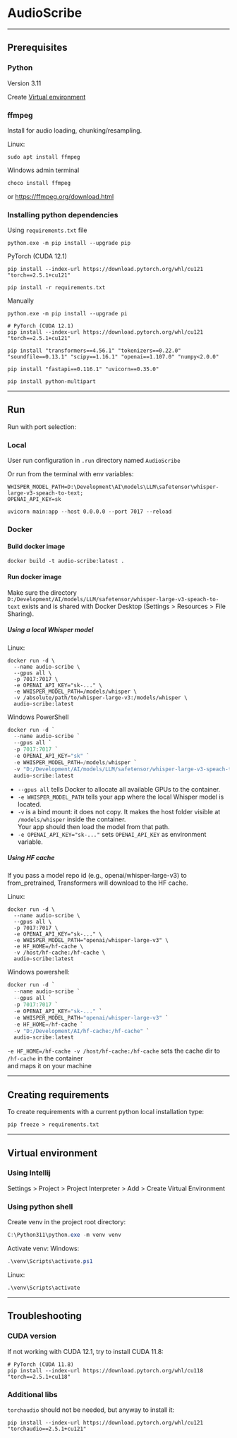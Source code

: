 
# AudioScribe

---

## Prerequisites

### Python
Version 3.11

Create [Virtual environment](#Virtual-environment)

### ffmpeg
Install for audio loading, chunking/resampling.

Linux:
```shell
sudo apt install ffmpeg
```

Windows admin terminal
```PowerShell
choco install ffmpeg
```
or https://ffmpeg.org/download.html


### Installing python dependencies

Using `requirements.txt` file  

```shell
python.exe -m pip install --upgrade pip
```
PyTorch (CUDA 12.1)
```shell
pip install --index-url https://download.pytorch.org/whl/cu121 "torch==2.5.1+cu121"
```
```shell
pip install -r requirements.txt
```

Manually
```shell
python.exe -m pip install --upgrade pi
```
```shell
# PyTorch (CUDA 12.1)
pip install --index-url https://download.pytorch.org/whl/cu121 "torch==2.5.1+cu121"
```
```shell
pip install "transformers==4.56.1" "tokenizers==0.22.0" "soundfile==0.13.1" "scipy==1.16.1" "openai==1.107.0" "numpy<2.0.0"
```
```shell
pip install "fastapi==0.116.1" "uvicorn==0.35.0"
```

```shell
pip install python-multipart
```

---
## Run
Run with port selection:

### Local
User run configuration in `.run` directory named `AudioScribe`

Or run from the terminal with env variables:
```
WHISPER_MODEL_PATH=D:\Development\AI\models\LLM\safetensor\whisper-large-v3-speach-to-text;
OPENAI_API_KEY=sk
```
```shell
uvicorn main:app --host 0.0.0.0 --port 7017 --reload
```

### Docker

#### Build docker image
```shell
docker build -t audio-scribe:latest .
```

#### Run docker image

Make sure the directory `D:/Development/AI/models/LLM/safetensor/whisper-large-v3-speach-to-text` 
exists and is shared with Docker Desktop (Settings > Resources > File Sharing).


##### Using a local Whisper model

Linux:
```shell
docker run -d \
  --name audio-scribe \
  --gpus all \
  -p 7017:7017 \
  -e OPENAI_API_KEY="sk-..." \
  -e WHISPER_MODEL_PATH=/models/whisper \
  -v /absolute/path/to/whisper-large-v3:/models/whisper \
  audio-scribe:latest
```

Windows PowerShell
```PowerShell
docker run -d `
  --name audio-scribe `
  --gpus all `
  -p 7017:7017 `
  -e OPENAI_API_KEY="sk" `
  -e WHISPER_MODEL_PATH=/models/whisper `
  -v "D:/Development/AI/models/LLM/safetensor/whisper-large-v3-speach-to-text:/models/whisper" `
  audio-scribe:latest
```
- `--gpus all` tells Docker to allocate all available GPUs to the container.
- `-e WHISPER_MODEL_PATH` tells your app where the local Whisper model is located.
- `-v` is a bind mount: it does not copy. It makes the host folder visible at `/models/whisper` inside the container.  
    Your app should then load the model from that path.
- `-e OPENAI_API_KEY="sk-..."` sets `OPENAI_API_KEY` as environment variable.


##### Using HF cache
If you pass a model repo id (e.g., openai/whisper-large-v3) to from_pretrained, Transformers will download to the HF cache.

Linux:
```shell
docker run -d \
  --name audio-scribe \
  --gpus all \
  -p 7017:7017 \
  -e OPENAI_API_KEY="sk-..." \
  -e WHISPER_MODEL_PATH="openai/whisper-large-v3" \
  -e HF_HOME=/hf-cache \
  -v /host/hf-cache:/hf-cache \
  audio-scribe:latest
```

Windows powershell:
```PowerShell
docker run -d `
  --name audio-scribe `
  --gpus all `
  -p 7017:7017 `
  -e OPENAI_API_KEY="sk-..." `
  -e WHISPER_MODEL_PATH="openai/whisper-large-v3" `
  -e HF_HOME=/hf-cache `
  -v "D:/Development/AI/hf-cache:/hf-cache" `
  audio-scribe:latest
```
`-e HF_HOME=/hf-cache -v /host/hf-cache:/hf-cache` sets the cache dir to `/hf-cache` in the container  
    and maps it on your machine




---
## Creating requirements

To create requirements with a current python local installation type:
```shell
pip freeze > requirements.txt
```

---
## Virtual environment

### Using Intellij 

Settings > Project > Project Interpreter > Add > Create Virtual Environment

### Using python shell

Create venv in the project root directory: 
```powershell
C:\Python311\python.exe -m venv venv
```

Activate venv:
Windows:
```powershell
.\venv\Scripts\activate.ps1
```
Linux:
```shell
.\venv\Scripts\activate
```

---

## Troubleshooting

### CUDA version
If not working with CUDA 12.1, try to install CUDA 11.8:
```shell
# PyTorch (CUDA 11.8)
pip install --index-url https://download.pytorch.org/whl/cu118 "torch==2.5.1+cu118"
```

### Additional libs

`torchaudio` should not be needed, but anyway to install it:

```shell
pip install --index-url https://download.pytorch.org/whl/cu121 "torchaudio==2.5.1+cu121"

```
